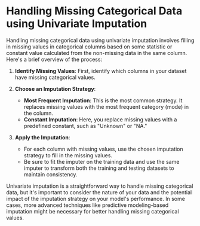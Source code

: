 <h1>Handling Missing Categorical Data using Univariate Imputation</h1>

Handling missing categorical data using univariate imputation involves filling in missing values in categorical columns based on some statistic or constant value calculated from the non-missing data in the same column. Here's a brief overview of the process:

1. **Identify Missing Values**: First, identify which columns in your dataset have missing categorical values.

2. **Choose an Imputation Strategy**:
   - **Most Frequent Imputation**: This is the most common strategy. It replaces missing values with the most frequent category (mode) in the column.
   - **Constant Imputation**: Here, you replace missing values with a predefined constant, such as "Unknown" or "NA."

3. **Apply the Imputation**:
   - For each column with missing values, use the chosen imputation strategy to fill in the missing values.
   - Be sure to fit the imputer on the training data and use the same imputer to transform both the training and testing datasets to maintain consistency.


Univariate imputation is a straightforward way to handle missing categorical data, but it's important to consider the nature of your data and the potential impact of the imputation strategy on your model's performance. In some cases, more advanced techniques like predictive modeling-based imputation might be necessary for better handling missing categorical values.
